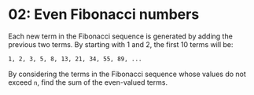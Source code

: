 # 02: Even Fibonacci numbers

Each new term in the Fibonacci sequence is generated by adding the previous two terms. By starting with 1 and 2, the first 10 terms will be:

``` txt
1, 2, 3, 5, 8, 13, 21, 34, 55, 89, ...
```

By considering the terms in the Fibonacci sequence whose values do not exceed `n`, find the sum of the even-valued terms.
